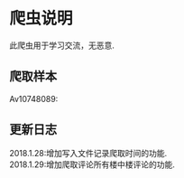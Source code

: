 # 爬虫说明
此爬虫用于学习交流，无恶意.

## 爬取样本
Av10748089:
## 更新日志 
2018.1.28:增加写入文件记录爬取时间的功能.  
2018.1.29:增加爬取评论所有楼中楼评论的功能.
